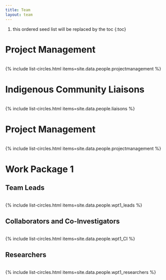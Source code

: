 ```yaml
---
title: Team
layout: team
---
```



1. this ordered seed list will be replaced by the toc
{:toc}


<html>
  <body>
<h1>Project Management</h1>
    <br>
{% include list-circles.html items=site.data.people.projectmanagement %}
    <br>
  </body>
</html>

<html>
  <body>
<h1>Indigenous Community Liaisons</h1>
    <br>
{% include list-circles.html items=site.data.people.liaisons %}
    <br>
  </body>
</html>


<html>
  <body>
<h1>Project Management</h1><br>
{% include list-circles.html items=site.data.people.projectmanagement %}
  </body>
</html>


<html>
  <body>
<h1>Work Package 1</h1>
    <h2>Team Leads</h2>
    <br>
{% include list-circles.html items=site.data.people.wpt1_leads %}
    <br>
    <h2>Collaborators and Co-Investigators</h2>
    <br>
{% include list-circles.html items=site.data.people.wpt1_CI %}
    <br>
    <h2>Researchers</h2>
    <br>
{% include list-circles.html items=site.data.people.wpt1_researchers %}
    <br>
  </body>
</html>

